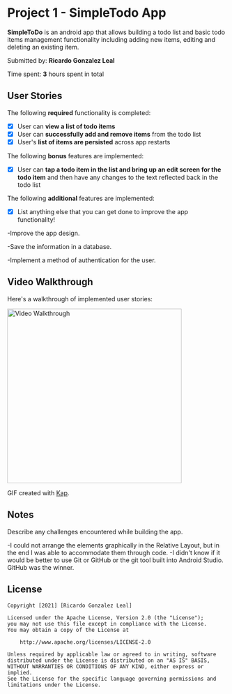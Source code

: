 # Project 1 - SimpleTodo App

**SimpleToDo** is an android app that allows building a todo list and basic todo items management functionality including adding new items, editing and deleting an existing item.

Submitted by: **Ricardo Gonzalez Leal**

Time spent: **3** hours spent in total

## User Stories

The following **required** functionality is completed:

* [X] User can **view a list of todo items**
* [X] User can **successfully add and remove items** from the todo list
* [X] User's **list of items are persisted** across app restarts

The following **bonus** features are implemented:

* [X] User can **tap a todo item in the list and bring up an edit screen for the todo item** and then have any changes to the text reflected back in the todo list

The following **additional** features are implemented:

* [X] List anything else that you can get done to improve the app functionality!

-Improve the app design. 

-Save the information in a database.

-Implement a method of authentication for the user. 


## Video Walkthrough

Here's a walkthrough of implemented user stories:

<img src='screenshots/appdemo.gif' title='Video Walkthrough' width='400' alt='Video Walkthrough' />

GIF created with [Kap](https://getkap.co/).

## Notes

Describe any challenges encountered while building the app.

-I could not arrange the elements graphically in the Relative Layout, but in the end I was able to accommodate them through code.
-I didn't know if it would be better to use Git or GitHub or the git tool built into Android Studio. GitHub was the winner.


## License

    Copyright [2021] [Ricardo Gonzalez Leal]

    Licensed under the Apache License, Version 2.0 (the "License");
    you may not use this file except in compliance with the License.
    You may obtain a copy of the License at

        http://www.apache.org/licenses/LICENSE-2.0

    Unless required by applicable law or agreed to in writing, software
    distributed under the License is distributed on an "AS IS" BASIS,
    WITHOUT WARRANTIES OR CONDITIONS OF ANY KIND, either express or implied.
    See the License for the specific language governing permissions and
    limitations under the License.

